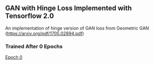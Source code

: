 ## GAN with Hinge Loss Implemented with Tensorflow 2.0

An implementation of hinge version of GAN loss from Geometric GAN (https://arxiv.org/pdf/1705.02894.pdf)

### Trained After 0 Epochs
[Epoch 0](../master/samples/000.jpg?raw=true)
